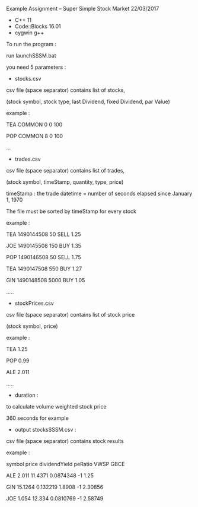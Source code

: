 Example Assignment – Super Simple Stock Market
22/03/2017

- C++ 11
- Code::Blocks 16.01
- cygwin g++


To run the program :

run launchSSSM.bat

you need 5 parameters :

- stocks.csv

csv file (space separator) contains list of stocks,

(stock symbol, stock type, last Dividend, fixed Dividend, par Value)

example :

TEA COMMON 0 0 100

POP COMMON 8 0 100

...

- trades.csv

csv file (space separator) contains list of trades,

(stock symbol, timeStamp, quantity, type, price)

timeStamp : the trade datetime = number of seconds elapsed since January 1, 1970

The file must be sorted by timeStamp for every stock

example :

TEA 1490144508 50 SELL 1.25

JOE 1490145508 150 BUY 1.35

POP 1490146508 50 SELL 1.75

TEA 1490147508 550 BUY 1.27

GIN 1490148508 5000 BUY 1.05

.....

- stockPrices.csv

csv file (space separator) contains list of stock price

(stock symbol, price)

example :

TEA 1.25

POP 0.99

ALE 2.011

.....

- duration :

to calculate volume weighted stock price

360 seconds for example

- output stocksSSSM.csv :

csv file (space separator) contains stock results

example :

symbol price dividendYield peRatio VWSP GBCE

ALE 2.011 11.4371 0.0874348 -1 1.25

GIN 15.1264 0.132219 1.8908 -1 2.30856

JOE 1.054 12.334 0.0810769 -1 2.58749


